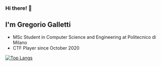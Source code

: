 ### Hi there! 👋

## I'm Gregorio Galletti
- MSc Student in Computer Science and Engineering at Politecnico di Milano
- CTF Player since October 2020

[![Top Langs](https://github-readme-stats.vercel.app/api/top-langs/?username=gregalletti&layout=compact)](https://github.com/anuraghazra/github-readme-stats)

